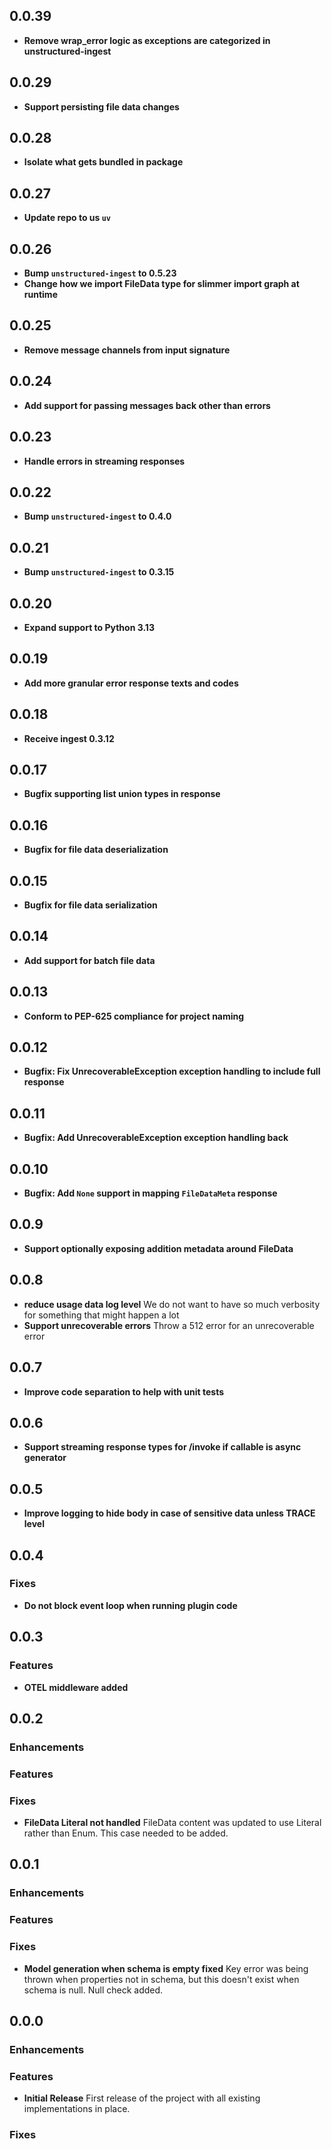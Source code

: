 ## 0.0.39

* **Remove wrap_error logic as exceptions are categorized in unstructured-ingest**

## 0.0.29

* **Support persisting file data changes**

## 0.0.28

* **Isolate what gets bundled in package**

## 0.0.27

* **Update repo to us `uv`**

## 0.0.26

* **Bump `unstructured-ingest` to 0.5.23**
* **Change how we import FileData type for slimmer import graph at runtime**

## 0.0.25

* **Remove message channels from input signature**

## 0.0.24

* **Add support for passing messages back other than errors**

## 0.0.23

* **Handle errors in streaming responses**

## 0.0.22

* **Bump `unstructured-ingest` to 0.4.0**

## 0.0.21

* **Bump `unstructured-ingest` to 0.3.15**

## 0.0.20

* **Expand support to Python 3.13**

## 0.0.19

* **Add more granular error response texts and codes**

## 0.0.18

* **Receive ingest 0.3.12**

## 0.0.17

* **Bugfix supporting list union types in response**

## 0.0.16

* **Bugfix for file data deserialization**

## 0.0.15

* **Bugfix for file data serialization**

## 0.0.14

* **Add support for batch file data**

## 0.0.13

* **Conform to PEP-625 compliance for project naming**

## 0.0.12

* **Bugfix: Fix UnrecoverableException exception handling to include full response**

## 0.0.11

* **Bugfix: Add UnrecoverableException exception handling back**

## 0.0.10

* **Bugfix: Add `None` support in mapping `FileDataMeta` response**

## 0.0.9

* **Support optionally exposing addition metadata around FileData**

## 0.0.8

* **reduce usage data log level** We do not want to have so much verbosity for something that might happen a lot
* **Support unrecoverable errors** Throw a 512 error for an unrecoverable error

## 0.0.7

* **Improve code separation to help with unit tests**

## 0.0.6

* **Support streaming response types for /invoke if callable is async generator**

## 0.0.5

* **Improve logging to hide body in case of sensitive data unless TRACE level**

## 0.0.4

### Fixes

* **Do not block event loop when running plugin code**

## 0.0.3

### Features

* **OTEL middleware added**

## 0.0.2

### Enhancements

### Features

### Fixes

* **FileData Literal not handled** FileData content was updated to use Literal rather than Enum. This case needed to be added. 

## 0.0.1

### Enhancements

### Features

### Fixes

* **Model generation when schema is empty fixed** Key error was being thrown when properties not in schema, but this doesn't exist when schema is null. Null check added. 

## 0.0.0

### Enhancements

### Features

* **Initial Release** First release of the project with all existing implementations in place. 

### Fixes
